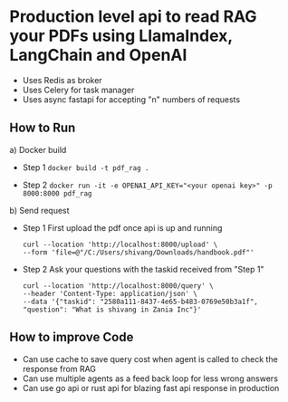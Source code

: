 # Production level api to read RAG your PDFs using LlamaIndex, LangChain and OpenAI 
- Uses Redis as broker
- Uses Celery for task manager
- Uses async fastapi for accepting "n" numbers of requests


## How to Run


a) Docker build
- Step 1
  ```docker build -t pdf_rag . ```

- Step 2
  ```docker run -it -e OPENAI_API_KEY="<your openai key>" -p 8000:8000 pdf_rag```

b) Send request

- Step 1
  First upload the pdf once api is up and running
  ```
  curl --location 'http://localhost:8000/upload' \
  --form 'file=@"/C:/Users/shivang/Downloads/handbook.pdf"'
  ```

- Step 2
  Ask your questions with the taskid received from "Step 1"
  ```
  curl --location 'http://localhost:8000/query' \
  --header 'Content-Type: application/json' \
  --data '{"taskid": "2580a111-8437-4e65-b483-0769e50b3a1f", "question": "What is shivang in Zania Inc"}'
  ```


## How to improve Code

- Can use cache to save query cost when agent is called to check the response from RAG
- Can use multiple agents as a feed back loop for less wrong answers
- Can use go api or rust api for blazing fast api response in production
  

